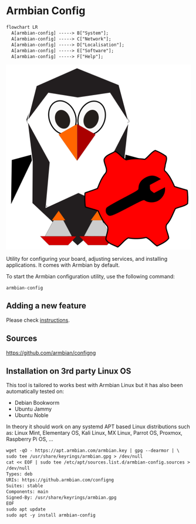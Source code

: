 # Armbian Config

``` mermaid
flowchart LR
  A[armbian-config] -----> B["System"];
  A[armbian-config] -----> C["Network"];
  A[armbian-config] -----> D["Localisation"];
  A[armbian-config] -----> E["Software"];
  A[armbian-config] -----> F["Help"];
```

<img src="https://raw.githubusercontent.com/armbian/configng/main/share/icons/hicolor/scalable/configng-tux.svg">

Utility for configuring your board, adjusting services, and installing applications. It comes with Armbian by default.

To start the Armbian configuration utility, use the following command:
~~~
armbian-config
~~~

## Adding a new feature

Please check [instructions](/Contribute/Armbian-config/).

## Sources

<https://github.com/armbian/configng>

## Installation on 3rd party Linux OS

This tool is tailored to works best with Armbian Linux but it has also been automatically tested on:

- Debian Bookworm
- Ubuntu Jammy
- Ubuntu Noble

In theory it should work on any systemd APT based Linux distributions such as: Linux Mint, Elementary OS, Kali Linux, MX Linux, Parrot OS, Proxmox, Raspberry Pi OS, ...

~~~
wget -qO - https://apt.armbian.com/armbian.key | gpg --dearmor | \
sudo tee /usr/share/keyrings/armbian.gpg > /dev/null
cat << EOF | sudo tee /etc/apt/sources.list.d/armbian-config.sources > /dev/null
Types: deb
URIs: https://github.armbian.com/configng
Suites: stable
Components: main
Signed-By: /usr/share/keyrings/armbian.gpg
EOF
sudo apt update
sudo apt -y install armbian-config
~~~

